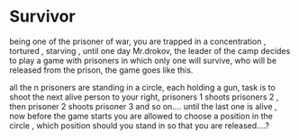 # Survivor

being one of the prisoner of war, you are trapped in a concentration , tortured , starving , until one day Mr.drokov, the leader of the camp decides to play a game with prisoners in which only one will survive, who will be released from the prison, the game goes like this.

all the n prisoners are standing in a circle, each holding a gun, task is to shoot the next alive person to your right, prisoners 1 shoots prisoners 2 , then prisoner 2 shoots prisoner 3 and so on.... until the last one is alive , now before the game starts you are allowed to choose a position in the circle , which position should you stand in so that you are released....?
